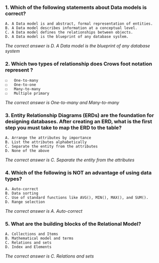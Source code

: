 ### 1. Which of the following statements about Data models is correct?
    A. A Data model is and abstract, formal representation of entities.
    B. A Data model describes information at a conceptual level.
    C. A Data model defines the relationships between objects.
    D. A Data model is the blueprint of any database system.

_The correct answer is D. A Data model is the blueprint of any database system_
### 2. Which two types of relationship does Crows foot notation represent ?
    ☐	One-to-many
    ☐	One-to-one 
    ☐	Many-to-many 
    ☐	Multiple primary

_The correct answer is One-to-many and Many-to-many_
### 3. Entity Relationship Diagrams (ERDs) are the foundation for designing databases. After creating an ERD, what is the first step you must take to map the ERD to the table?
    A. Arrange the attributes by importance 
    B. List the attributes alphabetically
    C. Separate the entity from the attributes
    D. None of the above

_The correct answer is C. Separate the entity from the attributes_
### 4. Which of the following is NOT an advantage of using data types?
    A. Auto-correct
    B. Data sorting
    C. Use of standard functions like AVG(), MIN(), MAX(), and SUM().
    D. Range selection

_The correct answer is A. Auto-correct_
### 5. What are the building blocks of the Relational Model?
    A. Collections and Items
    B. Mathematical model and terms
    C. Relations and sets
    D. Index and Elements 

_The correct answer is C. Relations and sets_

